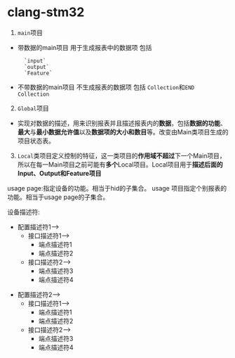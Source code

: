 # clang-stm32
1. `main`项目

- 带数据的main项目 用于生成报表中的数据项
   包括

        `input`    
        `output`    
        `Feature`
- 不带数据的main项目 不生成报表的数据项
 包括 `Collection`和`END Collection`
 2. `Global`项目
 - 实现对数据的描述，用来识别报表并且描述报表内的**数据**，包括**数据的功能**、**最大**与**最小数据允许值**以及**数据项的大小和数目**等。改变由Main类项目生成的项目状态表。
 3. `Local`类项目定义控制的特征，这一类项目的**作用域不超过**下一个Main项目，所以在每一Main项目之前可能有**多个**Local项目。Local项目用于**描述后面的Input、Output和Feature项目**

 usage page:指定设备的功能。相当于hid的子集合。
 usage 项目指定个别报表的功能。相当于usage page的子集合。
 
 设备描述符:
 - 配置描述符1-->
    * 接口描述符1-->
		* 端点描述符1
		* 端点描述符2
	* 接口描述符2-->
		* 端点描述符3
		* 端点描述符4
* 配置描述符2-->
	* 接口描述符1-->
		* 端点描述符1
		*  端点描述符2
	* 接口描述符2-->
		* 端点描述符3
		* 端点描述符4
	
